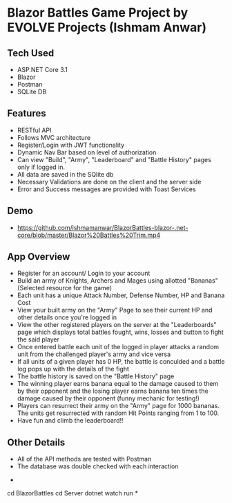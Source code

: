 # Blazor Battles Game Project by EVOLVE Projects (Ishmam Anwar)

## Tech Used

 - ASP.NET Core 3.1
 - Blazor
 - Postman
 - SQLite DB

## Features

 - RESTful API
 - Follows MVC architecture
 - Register/Login with JWT functionality
 - Dynamic Nav Bar based on level of authorization
 - Can view "Build", "Army", "Leaderboard" and "Battle History" pages only if logged in.
 - All data are saved in the SQlite db
 - Necessary Validations are done on the client and the server side
 - Error and Success messages are provided with Toast Services


## Demo
 - https://github.com/ishmamanwar/BlazorBattles-blazor-.net-core/blob/master/Blazor%20Battles%20Trim.mp4

## App Overview

 - Register for an account/ Login to your account
 - Build an army of Knights, Archers and Mages using allotted "Bananas" (Selected resource for the game)
 - Each unit has a unique Attack Number, Defense Number, HP and Banana Cost
 - View your built army on the "Army" Page to see their current HP and other details once you're logged in
 - View the other registered players on the server at the "Leaderboards" page which displays total battles fought, wins, losses and button to fight the said player
 - Once entered battle each unit of the logged in player attacks a random unit from the challenged player's army and vice versa
 - If all units of a given player has 0 HP, the battle is conculded and a battle log pops up with the details of the fight
 - The battle history is saved on the "Battle History" page
 - The winning player earns banana equal to the damage caused to them by their opponent and the losing player earns banana ten times the damage caused by their opponent (funny mechanic for testing!)
 - Players can resurrect their army on the "Army" page for 1000 bananas. The units get resurrected with random Hit Points ranging from 1 to 100.
 - Have fun and climb the leaderboard!!


## Other Details
 - All of the API methods are tested with Postman
 - The database was double checked with each interaction

*
cd BlazorBattles
cd Server
dotnet watch run
*


